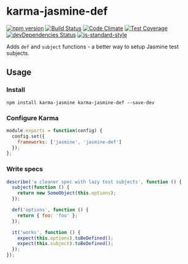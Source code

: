 # karma-jasmine-def
[![npm version](https://img.shields.io/npm/v/karma-jasmine-def.svg)](https://www.npmjs.com/package/karma-jasmine-def)
[![Build Status](https://img.shields.io/travis/vlazar/karma-jasmine-def.svg)](https://travis-ci.org/vlazar/karma-jasmine-def)
[![Code Climate](https://img.shields.io/codeclimate/github/vlazar/karma-jasmine-def.svg)](https://codeclimate.com/github/vlazar/karma-jasmine-def)
[![Test Coverage](https://img.shields.io/codeclimate/coverage/github/vlazar/karma-jasmine-def.svg)](https://codeclimate.com/github/vlazar/karma-jasmine-def/coverage)
[![devDependencies Status](https://img.shields.io/david/dev/vlazar/karma-jasmine-def.svg)](https://david-dm.org/vlazar/karma-jasmine-def#info=devDependencies)
[![js-standard-style](https://img.shields.io/badge/code%20style-standard-brightgreen.svg)](https://github.com/feross/standard)

Adds ```def``` and ```subject``` functions - a better way to setup Jasmine test subjects.

## Usage

### Install

```
npm install karma-jasmine karma-jasmine-def --save-dev
```

### Configure Karma

```javascript
module.exports = function(config) {
  config.set({
    frameworks: ['jasmine', 'jasmine-def']
  });
};
```

### Write specs

```javascript
describe('a cleaner spec with lazy test subjects', function () {
  subject(function () {
    return new SomeObject(this.options);
  });

  def('options', function () {
    return { foo: 'foo' };
  });

  it('works', function () {
    expect(this.options).toBeDefined();
    expect(this.subject).toBeDefined();
  });
});
```
